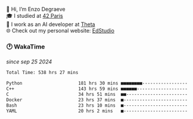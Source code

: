 👋 Hi, I’m Enzo Degraeve <br>
🎓 I studied at [42 Paris](https://42.fr/)<br>
💼 I work as an AI developer at [Theta](https://theta.mc/)<br>
🌐 Check out my personal website: [EdStudio](https://edstudio.fr/)

### 🕐 WakaTime
*since sep 25 2024*

<!--START_SECTION:waka-->

```txt
Total Time: 538 hrs 27 mins

Python                     181 hrs 30 mins ■■■■■■■■-----------------   32.47 %
C++                        143 hrs 59 mins ■■■■■■-------------------   25.76 %
C                          34 hrs 51 mins  ■■-----------------------   06.24 %
Docker                     23 hrs 37 mins  ■------------------------   04.23 %
Bash                       23 hrs 10 mins  ■------------------------   04.15 %
YAML                       20 hrs 2 mins   ■------------------------   03.59 %
```

<!--END_SECTION:waka-->
